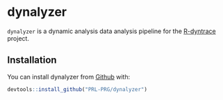 # dynalyzer

`dynalyzer` is a dynamic analysis data analysis pipeline for the [R-dyntrace](https://github.com/PRL-PRG/R-dyntrace) project.


## Installation

You can install dynalyzer from [Github](https://github.com/PRL-PRG/dynalyzer) with:

``` r
devtools::install_github("PRL-PRG/dynalyzer")
```


